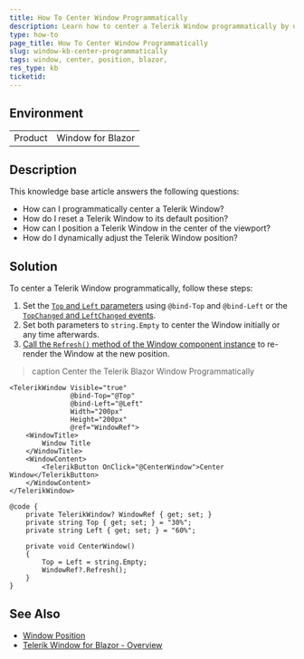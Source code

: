 ```yaml
---
title: How To Center Window Programmatically
description: Learn how to center a Telerik Window programmatically by using the Top and Left parameters.
type: how-to
page_title: How To Center Window Programmatically
slug: window-kb-center-programmatically
tags: window, center, position, blazor,
res_type: kb
ticketid:
---
```


## Environment
<table>
	<tbody>
		<tr>
			<td>Product</td>
			<td>Window for Blazor</td>
		</tr>
	</tbody>
</table>

## Description

This knowledge base article answers the following questions:

* How can I programmatically center a Telerik Window?
* How do I reset a Telerik Window to its default position?
* How can I position a Telerik Window in the center of the viewport?
* How do I dynamically adjust the Telerik Window position?

## Solution

To center a Telerik Window programmatically, follow these steps:

1. Set the [`Top` and `Left` parameters](slug:components/window/position#top-and-left) using `@bind-Top` and `@bind-Left` or the [`TopChanged` and `LeftChanged` events](slug:window-events#leftchanged-and-topchanged).
2. Set both parameters to `string.Empty` to center the Window initially or any time afterwards.
3. [Call the `Refresh()` method of the Window component instance](slug:window-overview#window-reference-and-methods) to re-render the Window at the new position.

>caption Center the Telerik Blazor Window Programmatically

````RAZOR
<TelerikWindow Visible="true"
               @bind-Top="@Top"
               @bind-Left="@Left"
               Width="200px"
               Height="200px"
               @ref="WindowRef">
    <WindowTitle>
        Window Title
    </WindowTitle>
    <WindowContent>
        <TelerikButton OnClick="@CenterWindow">Center Window</TelerikButton>
    </WindowContent>
</TelerikWindow>

@code {
    private TelerikWindow? WindowRef { get; set; }
    private string Top { get; set; } = "30%";
    private string Left { get; set; } = "60%";

    private void CenterWindow()
    {
        Top = Left = string.Empty;
        WindowRef?.Refresh();
    }
}
````

## See Also
- [Window Position](slug:components/window/position)
- [Telerik Window for Blazor - Overview](slug:window-overview)